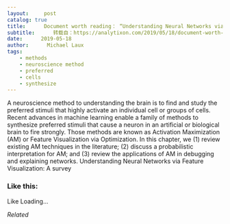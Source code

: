 ```yaml
---
layout:     post
catalog: true
title:      Document worth reading： “Understanding Neural Networks via Feature Visualization： A survey”
subtitle:      转载自：https://analytixon.com/2019/05/18/document-worth-reading-understanding-neural-networks-via-feature-visualization-a-survey/
date:      2019-05-18
author:      Michael Laux
tags:
    - methods
    - neuroscience method
    - preferred
    - cells
    - synthesize
---
```


A neuroscience method to understanding the brain is to find and study the preferred stimuli that highly activate an individual cell or groups of cells. Recent advances in machine learning enable a family of methods to synthesize preferred stimuli that cause a neuron in an artificial or biological brain to fire strongly. Those methods are known as Activation Maximization (AM) or Feature Visualization via Optimization. In this chapter, we (1) review existing AM techniques in the literature; (2) discuss a probabilistic interpretation for AM; and (3) review the applications of AM in debugging and explaining networks. Understanding Neural Networks via Feature Visualization: A survey





### Like this:

Like Loading...


*Related*

